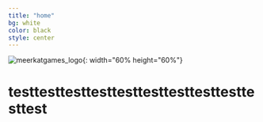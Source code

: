 ```yaml
---
title: "home"
bg: white
color: black
style: center
---
```


![meerkatgames_logo](https://user-images.githubusercontent.com/42053297/43628861-6f4ed582-9736-11e8-9f0f-3949785edd40.png){: width="60% height="60%"}

<h1>testtesttesttesttesttesttesttesttesttesttest</h1>
